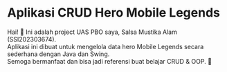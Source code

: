 # Aplikasi CRUD Hero Mobile Legends

Hai! 👋 Ini adalah project UAS PBO saya, Salsa Mustika Alam (SSI202303674).  
Aplikasi ini dibuat untuk mengelola data hero Mobile Legends secara sederhana dengan Java dan Swing.  
Semoga bermanfaat dan bisa jadi referensi buat belajar CRUD & OOP. 🚀
